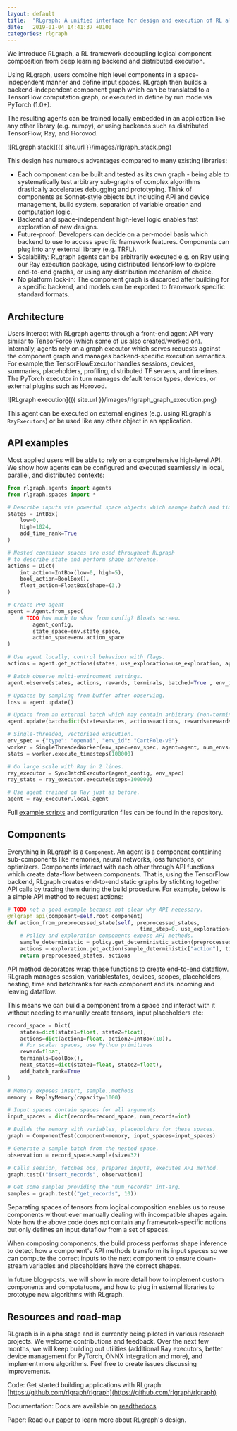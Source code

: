 ```yaml
---
layout: default
title:  "RLgraph: A unified interface for design and execution of RL algorithms"
date:   2019-01-04 14:41:37 +0100
categories: rlgraph
---
```

We introduce RLgraph, a RL framework decoupling logical component composition from deep learning backend and distributed execution. 

Using RLgraph, users combine high level components in a space-independent manner and define input spaces. RLgraph then builds a backend-independent component graph which can be translated to a TensorFlow computation graph, or executed in define by run mode via PyTorch (1.0+).

 The resulting agents can be trained locally embedded in an application like any other library (e.g. numpy), or using backends such as distributed TensorFlow, Ray, and Horovod. 

![RLgraph stack]({{ site.url }}/images/rlgraph_stack.png)

This design has numerous advantages compared to many existing libraries:

- Each component can be built and tested as its own graph - being able to systematically test arbitrary sub-graphs of complex algorithms drastically accelerates debugging and prototyping. Think of components as Sonnet-style objects but including API and device management, build system, separation of variable creation and computation logic.
- Backend and space-independent high-level logic enables fast exploration of new designs.
- Future-proof: Developers can decide on a per-model basis which backend to use to access specific framework features. Components can plug into any external library (e.g. TRFL).
- Scalability: RLgraph agents can be arbitrarily executed e.g. on Ray using our Ray execution package, using distributed TensorFlow to explore end-to-end graphs, or using any distribution mechanism of choice. 
- No platform lock-in: The component graph is discarded after building for a specific backend, and models can be exported to framework specific standard formats.

## Architecture

Users interact with RLgraph agents through a front-end agent API very similar to TensorForce (which some of us also created/worked on). Internally, agents rely on a graph executor which serves requests against the component graph and manages backend-specific execution semantics. For example,the TensorFlowExecutor handles sessions, devices, summaries, placeholders, profiling, distributed TF servers, and timelines. The PyTorch executor in turn manages default tensor types, devices, or external plugins such as Horovod.

![RLgraph execution]({{ site.url }}/images/rlgraph_graph_execution.png)


This agent can be executed on external engines (e.g. using RLgraph's ```RayExecutors```) or be used like any other object in an application. 

## API examples 

Most applied users will be able to rely on a comprehensive high-level API. We show how agents can be configured and executed seamlessly in local, parallel, and distributed contexts:

```python
from rlgraph.agents import agents
from rlgraph.spaces import *

# Describe inputs via powerful space objects which manage batch and time ranks.
states = IntBox(
	low=0,
	high=1024,
	add_time_rank=True
)

# Nested container spaces are used throughout RLgraph
# to describe state and perform shape inference.
actions = Dict(
	int_action=IntBox(low=0, high=5),
	bool_action=BoolBox(),
	float_action=FloatBox(shape=(3,)
)

# Create PPO agent
agent = Agent.from_spec(
	# TODO how much to show from config? Bloats screen.
        agent_config,
        state_space=env.state_space,
        action_space=env.action_space
)

# Use agent locally, control behaviour with flags.
actions = agent.get_actions(states, use_exploration=use_exploration, apply_preprocessing=True)

# Batch observe multi-environment settings.
agent.observe(states, actions, rewards, terminals, batched=True , env_id="env_3")

# Updates by sampling from buffer after observing.
loss = agent.update()

# Update from an external batch which may contain arbitrary (non-terminal) sub-episode fragments from multiple environments, identified via sequence indices:
agent.update(batch=dict(states=states, actions=actions, rewards=rewards, terminals=terminals, sequence_indices=sequence_indices)

# Single-threaded, vectorized execution. 
env_spec = {"type": "openai", "env_id": "CartPole-v0"}
worker = SingleThreadedWorker(env_spec=env_spec, agent=agent, num_envs=8)
stats = worker.execute_timesteps(100000)

# Go large scale with Ray in 2 lines.
ray_executor = SyncBatchExecutor(agent_config, env_spec)
ray_stats = ray_executor.execute(steps=100000)

# Use agent trained on Ray just as before.
agent = ray_executor.local_agent
```
Full [example scripts](https://github.com/rlgraph/rlgraph/tree/master/examples) and configuration files can be found in the repository. 

## Components

Everything in RLgraph is a ```Component```. An agent is a component containing sub-components like memories, neural networks, loss functions, or optimizers. Components interact with each other through API functions which create data-flow between components. That is, using the TensorFlow backend, RLgraph creates end-to-end static graphs by stichting together API calls by tracing them during the build procedure. For example, below is a simple API method to request actions:

```python
# TODO not a good example because not clear why API necessary.
@rlgraph_api(component=self.root_component)
def action_from_preprocessed_state(self, preprocessed_states,
 										  time_step=0, use_exploration=True):
 	# Policy and exploration components expose API methods.
    sample_deterministic = policy.get_deterministic_action(preprocessed_states)
    actions = exploration.get_action(sample_deterministic["action"], time_step, use_exploration)
    return preprocessed_states, actions
```

API method decorators wrap these functions to create end-to-end dataflow. RLgraph manages session, variablestates, devices, scopes, placeholders, nesting, time and batchranks for each component and its incoming and leaving dataflow.

This means we can build a component from a space and interact with it without needing to manually create tensors, input placeholders etc:

```python
record_space = Dict(
    states=dict(state1=float, state2=float),
    actions=dict(action1=float, action2=IntBox(10)),
    # For scalar spaces, use Python primitives
    reward=float,
    terminals=BoolBox(),
    next_states=dict(state1=float, state2=float),
    add_batch_rank=True
)

# Memory exposes insert, sample..methods
memory = ReplayMemory(capacity=1000) 

# Input spaces contain spaces for all arguments.
input_spaces = dict(records=record_space, num_records=int)

# Builds the memory with variables, placeholders for these spaces.
graph = ComponentTest(component=memory, input_spaces=input_spaces)

# Generate a sample batch from the nested space.
observation = record_space.sample(size=32)

# Calls session, fetches ops, prepares inputs, executes API method.
graph.test(("insert_records", observation))

# Get some samples providing the "num_records" int-arg.
samples = graph.test(("get_records", 10))
```

Separating spaces of tensors from logical composition enables us to reuse components without ever manually dealing with incompatible shapes again. Note how the above code does not contain any framework-specific notions but only defines an input dataflow from a set of spaces. 

When composing components, the build process performs shape inference to detect how a component's API methods transform its input spaces so we can compute the correct inputs to the next component to ensure down-stream variables and placeholders have the correct shapes.

In future blog-posts, we will show in more detail how to implement custom components and compotatuons, and how to plug in external libraries to prototype new algorithms with RLgraph.

## Resources and road-map

RLgraph is in alpha stage and is currently being piloted in various research projects. We welcome contributions and feedback. Over the next few months, we will keep building out utilities (additional Ray executors, better device management for PyTorch, ONNX integration and more), and implement more algorithms. Feel free to create issues discussing improvements.

Code: Get started building applications with RLgraph: [https://github.com/rlgraph/rlgraph](https://github.com/rlgraph/rlgraph)

Documentation: Docs are available on [readthedocs](https://rlgraph.readthedocs.io/en/latest/?badge=latest)

Paper: Read our [paper](https://arxiv.org/abs/1810.09028) to learn more about RLgraph's design. 

